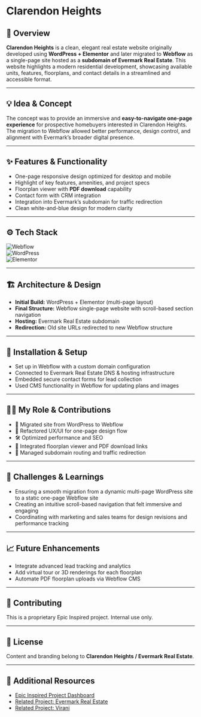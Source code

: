 # **Clarendon Heights**  

## 🧭 Overview  
**Clarendon Heights** is a clean, elegant real estate website originally developed using **WordPress + Elementor** and later migrated to **Webflow** as a single-page site hosted as a **subdomain of Evermark Real Estate**. This website highlights a modern residential development, showcasing available units, features, floorplans, and contact details in a streamlined and accessible format.

---

## 💡 Idea & Concept  
The concept was to provide an immersive and **easy-to-navigate one-page experience** for prospective homebuyers interested in Clarendon Heights. The migration to Webflow allowed better performance, design control, and alignment with Evermark’s broader digital presence.

---

## ✨ Features & Functionality  
- One-page responsive design optimized for desktop and mobile  
- Highlight of key features, amenities, and project specs  
- Floorplan viewer with **PDF download** capability  
- Contact form with CRM integration  
- Integration into Evermark’s subdomain for traffic redirection  
- Clean white-and-blue design for modern clarity  

---

## ⚙️ Tech Stack  
![Webflow](https://img.shields.io/badge/Webflow-4353FF?style=for-the-badge&logo=webflow&logoColor=white)  
![WordPress](https://img.shields.io/badge/WordPress-21759B?style=for-the-badge&logo=wordpress&logoColor=white)  
![Elementor](https://img.shields.io/badge/Elementor-92003B?style=for-the-badge&logo=elementor&logoColor=white)

---

## 🏗 Architecture & Design  
- **Initial Build:** WordPress + Elementor (multi-page layout)  
- **Final Structure:** Webflow single-page website with scroll-based section navigation  
- **Hosting:** Evermark Real Estate subdomain  
- **Redirection:** Old site URLs redirected to new Webflow structure  

---

## 🚀 Installation & Setup  
- Set up in Webflow with a custom domain configuration  
- Connected to Evermark Real Estate DNS & hosting infrastructure  
- Embedded secure contact forms for lead collection  
- Used CMS functionality in Webflow for updating plans and images  

---

## 🧑‍💻 My Role & Contributions  
- 🧱 Migrated site from WordPress to Webflow  
- 🎨 Refactored UX/UI for one-page design flow  
- 🛠️ Optimized performance and SEO  
- 🧩 Integrated floorplan viewer and PDF download links  
- 🔗 Managed subdomain routing and traffic redirection  

---

## 🧗 Challenges & Learnings  
- Ensuring a smooth migration from a dynamic multi-page WordPress site to a static one-page Webflow site  
- Creating an intuitive scroll-based navigation that felt immersive and engaging  
- Coordinating with marketing and sales teams for design revisions and performance tracking  

---

## 📈 Future Enhancements  
- Integrate advanced lead tracking and analytics  
- Add virtual tour or 3D renderings for each floorplan  
- Automate PDF floorplan uploads via Webflow CMS  

---

## 🤝 Contributing  
This is a proprietary Epic Inspired project. Internal use only.

---

## 🪪 License  
Content and branding belong to **Clarendon Heights / Evermark Real Estate**.

---

## 🔗 Additional Resources  
- [Epic Inspired Project Dashboard](../GitHubDashboard.md)  
- [Related Project: Evermark Real Estate](../EvermarkRealEstate.md)  
- [Related Project: Virani](../Virani.md)  